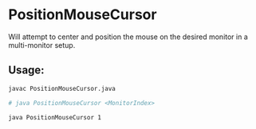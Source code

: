 # PositionMouseCursor

Will attempt to center and position the mouse on the desired monitor in a multi-monitor setup.

## Usage:
```bash
javac PositionMouseCursor.java

# java PositionMouseCursor <MonitorIndex>

java PositionMouseCursor 1
```
